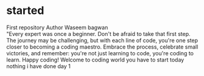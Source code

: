 # started
First repository
Author Waseem bagwan
<br>
"Every expert was once a beginner. Don't be afraid to take that first step. The journey may be challenging, but with each line of code, you're one step closer to becoming a coding maestro. Embrace the process, celebrate small victories, and remember: you're not just learning to code, you're coding to learn. Happy coding!
Welcome to coding world
you have to start
today nothing i have done
day 1 
